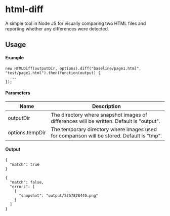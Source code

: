 # html-diff

A simple tool in Node JS for visually comparing two HTML files and reporting whether any differences were detected.


## Usage

#### Example
```
new HTMLDiff(outputDir, options).diff("baseline/page1.html", "test/page1.html").then(function(output) {
  ...
});
```

#### Parameters

| Name                     | Description
| ------------------------ | --------------------------------------------------------------------------------------------------
| outputDir                | The directory where snapshot images of differences will be written. Default is "output".
| options.tempDir          | The temporary directory where images used for comparison will be stored. Default is "tmp".


#### Output
```
{ 
  "match": true 
}
```
```
{ 
  "match": false, 
  "errors": [ 
    {
      "snapshot": "output/5757828440.png"
    }
  ]
}
```
